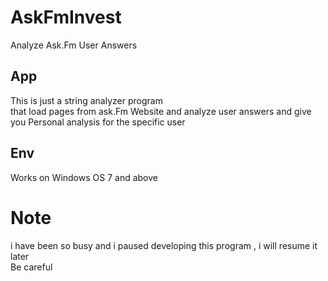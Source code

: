 # AskFmInvest
Analyze Ask.Fm User Answers 



<h2> App </h2>
This is just a string analyzer program </br>
that load pages from ask.Fm Website and analyze user answers  and give you Personal analysis for the specific user 

<h2>Env</h2>
Works on Windows OS 7 and above 



<h1>Note</h2>
i have been so busy and i paused developing this program , i will resume it later </br>
Be careful 
